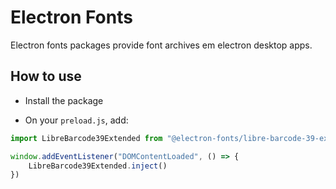 # Electron Fonts

Electron fonts packages provide font archives em electron desktop apps.

## How to use

* Install the package

* On your `preload.js`, add:

```ts
import LibreBarcode39Extended from "@electron-fonts/libre-barcode-39-extended"

window.addEventListener("DOMContentLoaded", () => {
    LibreBarcode39Extended.inject()
})
```